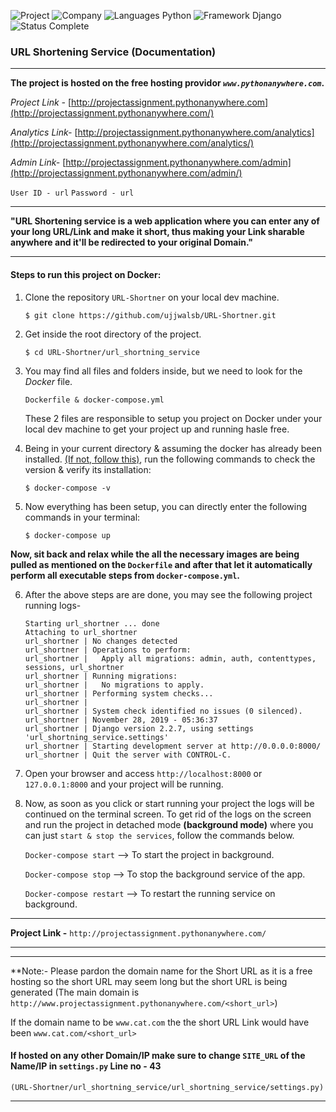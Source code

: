 ![Project](https://img.shields.io/badge/Project-URL%20Shortening%20Services-brightgreen.svg)
![Company](https://img.shields.io/badge/Company-InstaCAR-green.svg)
![Languages Python](https://img.shields.io/badge/Languages-Python,%20JavaScript,%20HTML,%20CSS-blue.svg)
![Framework Django](https://img.shields.io/badge/Framework-Django-yellow.svg)
![Status Complete](https://img.shields.io/badge/Status-Complete-orange.svg)

### URL Shortening Service (Documentation)

----------------

**The project is hosted on the free hosting providor *`www.pythonanywhere.com`*.**

*Project Link -* [http://projectassignment.pythonanywhere.com](http://projectassignment.pythonanywhere.com/)

*Analytics Link-* [http://projectassignment.pythonanywhere.com/analytics](http://projectassignment.pythonanywhere.com/analytics/)

*Admin Link-* [http://projectassignment.pythonanywhere.com/admin](http://projectassignment.pythonanywhere.com/admin/)

`User ID - url`
`Password - url`

----------------

**"URL Shortening service is a web application where you can enter any of your long URL/Link and make it short, thus making your Link sharable anywhere and it'll be redirected to your original Domain."**

----------------

#### Steps to run this project on Docker:


1. Clone the repository `URL-Shortner` on your local dev machine.

	```$ git clone https://github.com/ujjwalsb/URL-Shortner.git```
    
2. Get inside the root directory of the project.

	```$ cd URL-Shortner/url_shortning_service```

3.  You may find all files and folders inside, but we need to look for the *Docker* file.

	`Dockerfile & docker-compose.yml`

	These 2 files are responsible to setup you project on Docker under your local dev
    machine to get your project up and running hasle free.
    
4. Being in your current directory & assuming the docker has already been installed. [(If not, follow this)](https://docs.docker.com/v17.09/engine/installation/#time-based-release-schedule), run the following commands to check the version & verify its installation:

	```$ docker-compose -v```
    
5. Now everything has been setup, you can directly enter the following commands in your terminal:

	```$ docker-compose up```

**Now, sit back and relax while the all the necessary images are being pulled as mentioned on the `Dockerfile` and after that let it automatically perform all executable steps from `docker-compose.yml`.**

6. After the above steps are are done, you may see the following project running logs-

	```
    Starting url_shortner ... done
    Attaching to url_shortner
    url_shortner | No changes detected
	url_shortner | Operations to perform:
	url_shortner |   Apply all migrations: admin, auth, contenttypes, sessions, url_shortner
	url_shortner | Running migrations:
	url_shortner |   No migrations to apply.
	url_shortner | Performing system checks...
	url_shortner | 
	url_shortner | System check identified no issues (0 silenced).
	url_shortner | November 28, 2019 - 05:36:37
	url_shortner | Django version 2.2.7, using settings 'url_shortning_service.settings'
	url_shortner | Starting development server at http://0.0.0.0:8000/
	url_shortner | Quit the server with CONTROL-C. 
    ```
    
7. Open your browser and access `http://localhost:8000` or `127.0.0.1:8000` and your project will be running.

8. Now, as soon as you click or start running your project the logs will be continued on the terminal screen.
To get rid of the logs on the screen and run the project in detached mode **(background mode)** where you can just `start & stop the services`, follow the commands below.

	`Docker-compose start` --> To start the project in background.
    
    `Docker-compose stop` --> To stop the background service of the app.
    
    `Docker-compose restart` --> To restart the running service on background.
    
    
----------------

**Project Link -** ```http://projectassignment.pythonanywhere.com/```

---------------
---------------

**Note:- Please pardon the domain name for the Short URL as it is a free hosting so the short URL may seem long but the short URL is being generated (The main domain is `http://www.projectassignment.pythonanywhere.com/<short_url>`)

If the domain name to be `www.cat.com` the the short URL Link would have been `www.cat.com/<short_url>`

#### If hosted on any other Domain/IP make sure to change `SITE_URL` of the Name/IP in `settings.py` Line no - 43

```(URL-Shortner/url_shortning_service/url_shortning_service/settings.py)```

---------------


